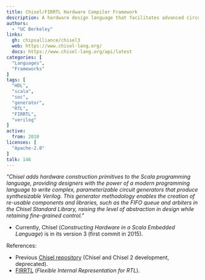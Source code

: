 ```yaml
---
title: Chisel/FIRRTL Hardware Compiler Framework
description: A hardware design language that facilitates advanced circuit generation and design reuse for both ASIC and FPGA digital logic designs
authors:
  - "UC Berkeley"
links:
  gh: chipsalliance/chisel3
  web: https://www.chisel-lang.org/
  docs: https://www.chisel-lang.org/api/latest
categories: [
  "Languages",
  "Frameworks"
]
tags: [
  "HDL",
  "scala",
  "soc",
  "generator",
  "RTL",
  "FIRRTL",
  "verilog"
]
active:
  from: 2010
licenses: [
  "Apache-2.0"
]
talk: 146
---
```


*"Chisel adds hardware construction primitives to the Scala programming language, providing designers with the power of a modern programming language to write complex, parameterizable circuit generators that produce synthesizable Verilog. This generator methodology enables the creation of re-usable components and libraries, such as the FIFO queue and arbiters in the Chisel Standard Library, raising the level of abstraction in design while retaining fine-grained control."*

- Currently, Chisel (*Constructing Hardware in a Scala Embedded Language*) is in its version 3 (first commit in 2015).

References:

- Previous [Chisel repository](https://github.com/ucb-bar/chisel2-deprecated) (Chisel and Chisel 2 development, deprecated).
- [FIRRTL](https://github.com/chipsalliance/firrtl) (*Flexible Internal Representation for RTL*).
